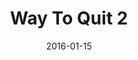 ---
title: Way To Quit 2
articlename: >-
  Heterogeneity in the Effects of Reward- and Deposit-based Financial Incentives on Smoking Cessation
date: 2016-01-15
summary: >-
  Heterogeneity among smokers in their acceptance and response to different forms of incentives suggests potential benefits of targeting behavior-change interventions based on patient characteristics.
authors: >-
  Scott D. Halpern, Benjamin French, Dylan S. Small, Kathryn Saulsgiver, Michael O. Harhay,  Janet Audrain-McGovern, George Loewenstein, David A. Asch, and Kevin G. Volpp
source: 'http://www.atsjournals.org/doi/full/10.1164/rccm.201601-0108OC'
journal: Am J Respir Crit Care Med
---